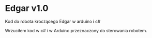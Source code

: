 # Edgar v1.0
Kod do robota kroczącego Edgar w arduino i c#



Wrzuciłem kod w c# i w Arduino przeznaczony do sterowania robotem.
